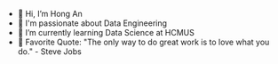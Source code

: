 - 👋 Hi, I’m Hong An
- 🔭 I'm passionate about Data Engineering
- 🌱 I’m currently learning Data Science at HCMUS
- 🥅 Favorite Quote: "The only way to do great work is to love what you do." - Steve Jobs

<!---
nAgnoH/nAgnoH is a ✨ special ✨ repository because its `README.md` (this file) appears on your GitHub profile.
You can click the Preview link to take a look at your changes.
--->
